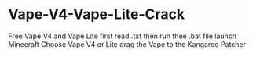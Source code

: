 # Vape-V4-Vape-Lite-Crack
Free Vape V4 and Vape Lite
first read .txt
then run thee .bat file 
launch Minecraft
Choose Vape V4 or Lite
drag the Vape to the Kangaroo Patcher

